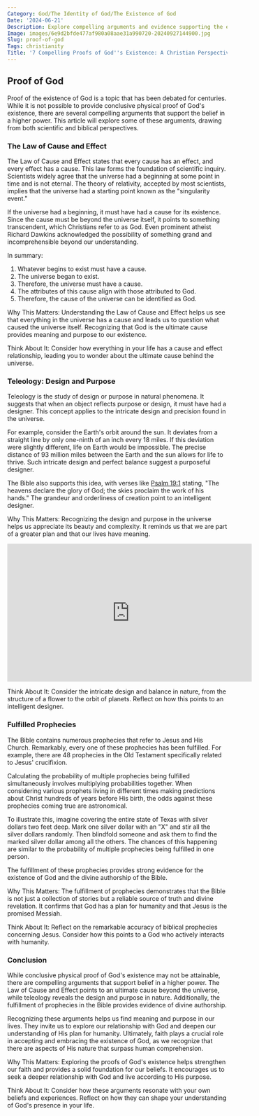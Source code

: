 ```yaml
---
Category: God/The Identity of God/The Existence of God
Date: '2024-06-21'
Description: Explore compelling arguments and evidence supporting the existence of God in this thought-provoking article. Delve into philosophical, scientific, and theological perspectives on the proof of God's existence.
Image: images/6e9d2bfde477af980a08aae31a990720-20240927144900.jpg
Slug: proof-of-god
Tags: christianity
Title: '7 Compelling Proofs of God''s Existence: A Christian Perspective'
---
```


## Proof of God

Proof of the existence of God is a topic that has been debated for centuries. While it is not possible to provide conclusive physical proof of God's existence, there are several compelling arguments that support the belief in a higher power. This article will explore some of these arguments, drawing from both scientific and biblical perspectives.

### The Law of Cause and Effect

The Law of Cause and Effect states that every cause has an effect, and every effect has a cause. This law forms the foundation of scientific inquiry. Scientists widely agree that the universe had a beginning at some point in time and is not eternal. The theory of relativity, accepted by most scientists, implies that the universe had a starting point known as the "singularity event."

If the universe had a beginning, it must have had a cause for its existence. Since the cause must be beyond the universe itself, it points to something transcendent, which Christians refer to as God. Even prominent atheist Richard Dawkins acknowledged the possibility of something grand and incomprehensible beyond our understanding.

In summary:
1. Whatever begins to exist must have a cause.
2. The universe began to exist.
3. Therefore, the universe must have a cause.
4. The attributes of this cause align with those attributed to God.
5. Therefore, the cause of the universe can be identified as God.

Why This Matters:
Understanding the Law of Cause and Effect helps us see that everything in the universe has a cause and leads us to question what caused the universe itself. Recognizing that God is the ultimate cause provides meaning and purpose to our existence.

Think About It:
Consider how everything in your life has a cause and effect relationship, leading you to wonder about the ultimate cause behind the universe.

### Teleology: Design and Purpose

Teleology is the study of design or purpose in natural phenomena. It suggests that when an object reflects purpose or design, it must have had a designer. This concept applies to the intricate design and precision found in the universe.

For example, consider the Earth's orbit around the sun. It deviates from a straight line by only one-ninth of an inch every 18 miles. If this deviation were slightly different, life on Earth would be impossible. The precise distance of 93 million miles between the Earth and the sun allows for life to thrive. Such intricate design and perfect balance suggest a purposeful designer.

The Bible also supports this idea, with verses like [Psalm 19:1](https://www.bibleref.com/Psalm/19/Psalm-19-1.html) stating, "The heavens declare the glory of God; the skies proclaim the work of his hands." The grandeur and orderliness of creation point to an intelligent designer.

Why This Matters:
Recognizing the design and purpose in the universe helps us appreciate its beauty and complexity. It reminds us that we are part of a greater plan and that our lives have meaning.


<iframe width="560" height="315" src="https://www.youtube.com/embed/_ie9musGEqQ" frameborder="0" allow="autoplay; encrypted-media" allowfullscreen></iframe>


Think About It:
Consider the intricate design and balance in nature, from the structure of a flower to the orbit of planets. Reflect on how this points to an intelligent designer.

### Fulfilled Prophecies

The Bible contains numerous prophecies that refer to Jesus and His Church. Remarkably, every one of these prophecies has been fulfilled. For example, there are 48 prophecies in the Old Testament specifically related to Jesus' crucifixion.

Calculating the probability of multiple prophecies being fulfilled simultaneously involves multiplying probabilities together. When considering various prophets living in different times making predictions about Christ hundreds of years before His birth, the odds against these prophecies coming true are astronomical.

To illustrate this, imagine covering the entire state of Texas with silver dollars two feet deep. Mark one silver dollar with an "X" and stir all the silver dollars randomly. Then blindfold someone and ask them to find the marked silver dollar among all the others. The chances of this happening are similar to the probability of multiple prophecies being fulfilled in one person.

The fulfillment of these prophecies provides strong evidence for the existence of God and the divine authorship of the Bible.

Why This Matters:
The fulfillment of prophecies demonstrates that the Bible is not just a collection of stories but a reliable source of truth and divine revelation. It confirms that God has a plan for humanity and that Jesus is the promised Messiah.

Think About It:
Reflect on the remarkable accuracy of biblical prophecies concerning Jesus. Consider how this points to a God who actively interacts with humanity.

### Conclusion

While conclusive physical proof of God's existence may not be attainable, there are compelling arguments that support belief in a higher power. The Law of Cause and Effect points to an ultimate cause beyond the universe, while teleology reveals the design and purpose in nature. Additionally, the fulfillment of prophecies in the Bible provides evidence of divine authorship.

Recognizing these arguments helps us find meaning and purpose in our lives. They invite us to explore our relationship with God and deepen our understanding of His plan for humanity. Ultimately, faith plays a crucial role in accepting and embracing the existence of God, as we recognize that there are aspects of His nature that surpass human comprehension.

Why This Matters:
Exploring the proofs of God's existence helps strengthen our faith and provides a solid foundation for our beliefs. It encourages us to seek a deeper relationship with God and live according to His purpose.

Think About It:
Consider how these arguments resonate with your own beliefs and experiences. Reflect on how they can shape your understanding of God's presence in your life.